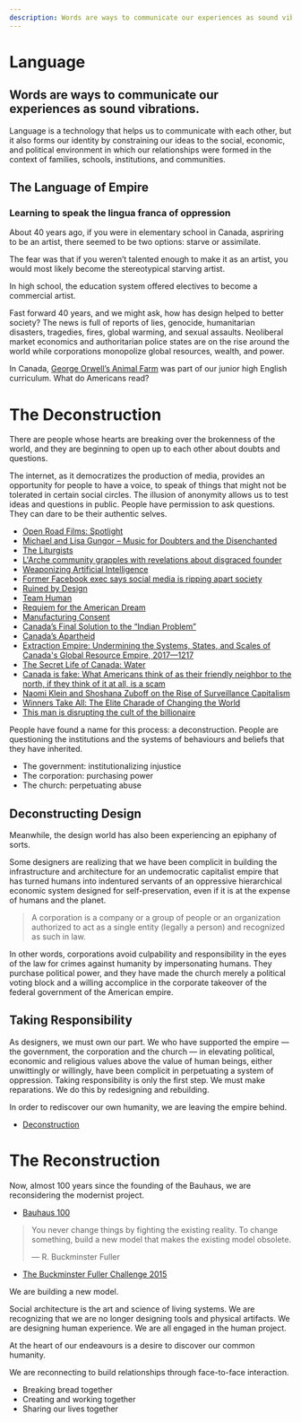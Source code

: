 ```yaml
---
description: Words are ways to communicate our experiences as sound vibrations.
---
```


# Language

## Words are ways to communicate our experiences as sound vibrations.

Language is a technology that helps us to communicate with each other, but it also forms our identity by constraining our ideas to the social, economic, and political environment in which our relationships were formed in the context of families, schools, institutions, and communities.

## The Language of Empire

### Learning to speak the lingua franca of oppression

About 40 years ago, if you were in elementary school in Canada, aspriring to be an artist, there seemed to be two options: starve or assimilate.

The fear was that if you weren’t talented enough to make it as an artist, you would most likely become the stereotypical starving artist.

In high school, the education system offered electives to become a commercial artist.

Fast forward 40 years, and we might ask, how has design helped to better society? The news is full of reports of lies, genocide, humanitarian disasters, tragedies, fires, global warming, and sexual assaults. Neoliberal market economics and authoritarian police states are on the rise around the world while corporations monopolize global resources, wealth, and power.

In Canada, [George Orwell’s Animal Farm](https://www.salon.com/2018/05/24/george-orwells-animal-farm-guide-to-the-rise-of-authoritarianism-in-the-donald-trump-era/) was part of our junior high English curriculum. What do Americans read?

# The Deconstruction

There are people whose hearts are breaking over the brokenness of the world, and they are beginning to open up to each other about doubts and questions.

The internet, as it democratizes the production of media, provides an opportunity for people to have a voice, to speak of things that might not be tolerated in certain social circles. The illusion of anonymity allows us to test ideas and questions in public. People have permission to ask questions. They can dare to be their authentic selves.

- [Open Road Films: Spotlight](https://www.youtube.com/watch?v=WgnrwwiIDlI)
- [Michael and Lisa Gungor – Music for Doubters and the Disenchanted](https://www.nomadpodcast.co.uk/nomad-116-michael-and-lisa-gungor-music-for-doubters-and-the-disenchanted/)
- [The Liturgists](http://www.theliturgists.com/)
- [L'Arche community grapples with revelations about disgraced founder](https://www.cbc.ca/news/canada/ottawa/larche-community-grapples-findings-founder-1.5474913)
- [Weaponizing Artificial Intelligence](https://medium.com/swlh/weaponizing-artificial-intelligence-d8602c7db67f)
- [Former Facebook exec says social media is ripping apart society](https://www.theverge.com/2017/12/11/16761016/former-facebook-exec-ripping-apart-society)
- [Ruined by Design](https://www.ruinedby.design/)
- [Team Human](https://teamhuman.fm/)
- [Requiem for the American Dream](https://www.youtube.com/watch?v=hZnuc-Fv_Tc)
- [Manufacturing Consent](https://www.youtube.com/watch?v=34LGPIXvU5M)
- [Canada’s Final Solution to the “Indian Problem”](https://www.ictinc.ca/blog/the-final-solution-which-government-used-the-term-first)
- [Canada’s Apartheid](http://www.lapsuslima.com/canadas-apartheid/)
- [Extraction Empire: Undermining the Systems, States, and Scales of Canada's Global Resource Empire, 2017—1217](https://mitpress.mit.edu/books/extraction-empire)
- [The Secret Life of Canada: Water](https://www.cbc.ca/radio/secretlifeofcanada/why-water-is-worthy-of-the-history-books-1.4987957)
- [Canada is fake: What Americans think of as their friendly neighbor to the north, if they think of it at all, is a scam](https://theoutline.com/post/8686/canada-is-fake)
- [Naomi Klein and Shoshana Zuboff on the Rise of Surveillance Capitalism](https://theintercept.com/2019/03/01/surveillance-capitalism-book-shoshana-zuboff-naomi-klein/)
- [Winners Take All: The Elite Charade of Changing the World](http://www.anand.ly/winners-take-all)
- [This man is disrupting the cult of the billionaire](https://www.fastcompany.com/90411598/how-anand-giridharadas-disrupted-the-cult-of-the-billionaire)

People have found a name for this process: a deconstruction. People are questioning the institutions and the systems of behaviours and beliefs that they have inherited.

- The government: institutionalizing injustice
- The corporation: purchasing power
- The church: perpetuating abuse

## Deconstructing Design

Meanwhile, the design world has also been experiencing an epiphany of sorts.

Some designers are realizing that we have been complicit in building the infrastructure and architecture for an undemocratic capitalist empire that has turned humans into indentured servants of an oppressive hierarchical economic system designed for self-preservation, even if it is at the expense of humans and the planet.

> A corporation is a company or a group of people or an organization authorized to act as a single entity (legally a person) and recognized as such in law.

In other words, corporations avoid culpability and responsibility in the eyes of the law for crimes against humanity by impersonating humans. They purchase political power, and they have made the church merely a political voting block and a willing accomplice in the corporate takeover of the federal government of the American empire.

## Taking Responsibility

As designers, we must own our part. We who have supported the empire — the government, the corporation and the church — in elevating political, economic and religious values above the value of human beings, either unwittingly or willingly, have been complicit in perpetuating a system of oppression. Taking responsibility is only the first step. We must make reparations. We do this by redesigning and rebuilding.

In order to rediscover our own humanity, we are leaving the empire behind.

- [Deconstruction](https://medium.com/@bauhouse/deconstruction-2659da068651)

# The Reconstruction

Now, almost 100 years since the founding of the Bauhaus, we are reconsidering the modernist project.

- [Bauhaus 100](https://www.bauhaus100.com/)

> You never change things by fighting the existing reality. To change something, build a new model that makes the existing model obsolete.  
>
> — R. Buckminster Fuller

- [The Buckminster Fuller Challenge 2015](https://www.bfi.org/ideaindex/projects/2015/greenwave)

We are building a new model.

Social architecture is the art and science of living systems. We are recognizing that we are no longer designing tools and physical artifacts. We are designing human experience. We are all engaged in the human project.

At the heart of our endeavours is a desire to discover our common humanity.

We are reconnecting to build relationships through face-to-face interaction.

- Breaking bread together
- Creating and working together
- Sharing our lives together
